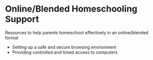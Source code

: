 # Online/Blended Homeschooling Support
Resources to help parents homeschool effectively in an online/blended format
- Setting up a safe and secure browsing environment
- Providing controlled and timed access to computers
